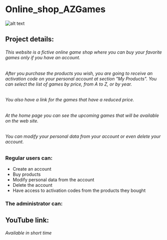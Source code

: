 # Online_shop_AZGames
![alt text][logo]

[logo]: https://github.com/melisazanier/Online_shop_AZGames/blob/master/photos/MV_logo.png "Logo Title Text 2"

## Project details:
###### This website is a fictive online game shop where you can buy your favorite games only if you have an account.
###### After you purchase the products you wish, you are going to receive an activation code on your personal account at section "*My Products*". You can select the list of games by price, from A to Z, or by year.
###### You also have a link for the games that have a reduced price.
###### At the home page you can see the upcoming games that will be available on the web site.
###### You can modify your personal data from your account or even delete your account.

### Regular users can:
+ Create an account
+ Buy products
+ Modify personal data from the account
+ Delete the account
+ Have access to activation codes from the products they bought

### The administrator can:


## YouTube link:
###### Available in short time
